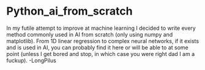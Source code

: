 # Python_ai_from_scratch
In my futile attempt to improve at machine learning I decided to write every method commonly used in AI from scratch (only using numpy and matplotlib). From 1D linear regression to complex neural networks, if it exists and is used in AI, you can probably find it here or will be able to at some point (unless I get bored and stop, in which case you were right dad I am a fuckup).
-LongPilus
